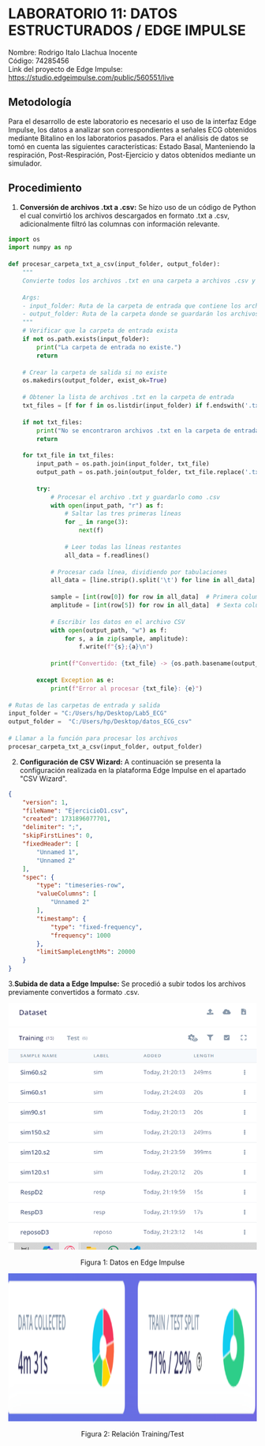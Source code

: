 # **LABORATORIO 11: DATOS ESTRUCTURADOS / EDGE IMPULSE**
Nombre: Rodrigo Italo Llachua Inocente\
Código: 74285456\
Link del proyecto de Edge Impulse: https://studio.edgeimpulse.com/public/560551/live

## **Metodología** 
Para el desarrollo de este laboratorio es necesario el uso de la interfaz Edge Impulse, los datos a analizar son correspondientes a señales ECG obtenidos mediante Bitalino en los laboratorios pasados. Para el análisis de datos se tomó en cuenta las siguientes características: Estado Basal, Manteniendo la respiración, Post-Respiración, Post-Ejercicio y datos obtenidos mediante un simulador.

## **Procedimiento** 
1. **Conversión de archivos .txt a .csv:** Se hizo uso de un código de Python el cual convirtió los archivos descargados en formato .txt a .csv, adicionalmente filtró las columnas con información relevante.


```python
import os
import numpy as np

def procesar_carpeta_txt_a_csv(input_folder, output_folder):
    """
    Convierte todos los archivos .txt en una carpeta a archivos .csv y los guarda en otra carpeta.
    
    Args:
    - input_folder: Ruta de la carpeta de entrada que contiene los archivos .txt.
    - output_folder: Ruta de la carpeta donde se guardarán los archivos .csv.
    """
    # Verificar que la carpeta de entrada exista
    if not os.path.exists(input_folder):
        print("La carpeta de entrada no existe.")
        return
    
    # Crear la carpeta de salida si no existe
    os.makedirs(output_folder, exist_ok=True)
    
    # Obtener la lista de archivos .txt en la carpeta de entrada
    txt_files = [f for f in os.listdir(input_folder) if f.endswith('.txt')]
    
    if not txt_files:
        print("No se encontraron archivos .txt en la carpeta de entrada.")
        return
    
    for txt_file in txt_files:
        input_path = os.path.join(input_folder, txt_file)
        output_path = os.path.join(output_folder, txt_file.replace('.txt', '.csv'))
        
        try:
            # Procesar el archivo .txt y guardarlo como .csv
            with open(input_path, "r") as f:
                # Saltar las tres primeras líneas
                for _ in range(3):
                    next(f)
                
                # Leer todas las líneas restantes
                all_data = f.readlines()
            
            # Procesar cada línea, dividiendo por tabulaciones
            all_data = [line.strip().split('\t') for line in all_data]
            
            sample = [int(row[0]) for row in all_data]  # Primera columna
            amplitude = [int(row[5]) for row in all_data]  # Sexta columna (índice 5)
            
            # Escribir los datos en el archivo CSV
            with open(output_path, "w") as f:
                for s, a in zip(sample, amplitude):
                    f.write(f"{s};{a}\n")
            
            print(f"Convertido: {txt_file} -> {os.path.basename(output_path)}")
        
        except Exception as e:
            print(f"Error al procesar {txt_file}: {e}")

# Rutas de las carpetas de entrada y salida
input_folder = "C:/Users/hp/Desktop/Lab5_ECG"
output_folder =  "C:/Users/hp/Desktop/datos_ECG_csv"

# Llamar a la función para procesar los archivos
procesar_carpeta_txt_a_csv(input_folder, output_folder)
```
2. **Configuración de CSV Wizard:** A continuación se presenta la configuración realizada en la plataforma Edge Impulse en el apartado "CSV Wizard".
```json
{
    "version": 1,
    "fileName": "EjercicioD1.csv",
    "created": 1731896077701,
    "delimiter": ";",
    "skipFirstLines": 0,
    "fixedHeader": [
        "Unnamed 1",
        "Unnamed 2"
    ],
    "spec": {
        "type": "timeseries-row",
        "valueColumns": [
            "Unnamed 2"
        ],
        "timestamp": {
            "type": "fixed-frequency",
            "frequency": 1000
        },
        "limitSampleLengthMs": 20000
    }
}
```
3.**Subida de data a Edge Impulse:**
Se procedió a subir todos los archivos previamente convertidos a formato .csv.
<p align="justify">
<p align="center"><img src=https://github.com/DianaCortezL/ISB-Grupo-5/blob/09e983f1d180b1dec25d44e53d708bc553731df3/ISB/Laboratorios/Lab11%20-%20Edge%20Impulse/Rodrigo/Recursos/imagen_2024-11-17_221556577.png width="600" height="500"></p>
<div align="center">Figura 1: Datos en Edge Impulse</i></div>
</p>

<p align="justify">
<p align="center"><img src=https://github.com/DianaCortezL/ISB-Grupo-5/blob/b75790883d68dc8f2926c159f27c284642512e96/ISB/Laboratorios/Lab11%20-%20Edge%20Impulse/Rodrigo/Recursos/imagen_2024-11-17_221821144.png width="600" height="300"></p>
<div align="center">Figura 2: Relación Training/Test</i></div>
</p>
